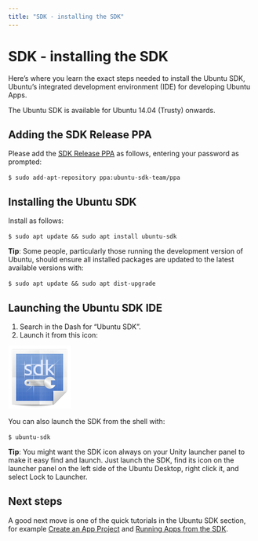 ```yaml
---
title: "SDK - installing the SDK"
---
```


# SDK - installing the SDK

Here’s where you learn the exact steps needed to install the Ubuntu SDK,
Ubuntu’s integrated development environment (IDE) for developing Ubuntu Apps.

The Ubuntu SDK is available for Ubuntu 14.04 (Trusty) onwards.

## Adding the SDK Release PPA

Please add the [SDK Release PPA](https://launchpad.net/~ubuntu-sdk-team/+archive/ppa) as follows, entering your password as prompted:

`$ sudo add-apt-repository ppa:ubuntu-sdk-team/ppa`

## Installing the Ubuntu SDK

Install as follows:

`$ sudo apt update && sudo apt install ubuntu-sdk`

**Tip**: Some people, particularly those running the development version of Ubuntu, should ensure all installed packages are updated to the latest available versions with:

`$ sudo apt update && sudo apt dist-upgrade`

## Launching the Ubuntu SDK IDE

  1. Search in the Dash for “Ubuntu SDK”.
  2. Launch it from this icon:

![](../../../media/ubuntu-qtcreator.png)

You can also launch the SDK from the shell with:

`$ ubuntu-sdk`

**Tip**: You might want the SDK icon always on your Unity launcher panel to make it easy find and launch. Just launch the SDK, find its icon on the launcher panel on the left side of the Ubuntu Desktop, right click it, and select Lock to Launcher.

## Next steps

A good next move is one of the quick tutorials in the Ubuntu SDK section, for
example [Create an App Project](tutorials-creating-an-sdk-app-project.md) and [Running Apps from the SDK](tutorials-running-apps-from-the-sdk.md).

